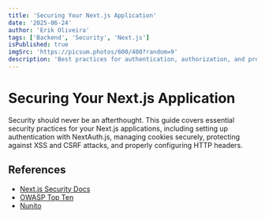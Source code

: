 ```yaml
---
title: 'Securing Your Next.js Application'
date: '2025-06-24'
author: 'Erik Oliveira'
tags: ['Backend', 'Security', 'Next.js']
isPublished: true
imgSrc: 'https://picsum.photos/600/400?random=9'
description: 'Best practices for authentication, authorization, and protecting against common web vulnerabilities in Next.js.'
---
```


# Securing Your Next.js Application

Security should never be an afterthought. This guide covers essential security practices for your Next.js applications, including setting up authentication with NextAuth.js, managing cookies securely, protecting against XSS and CSRF attacks, and properly configuring HTTP headers.

## References

- [Next.js Security Docs](https://nextjs.org/docs/deployment/security)
- [OWASP Top Ten](https://owasp.org/www-project-top-ten/)
- [Nunito](https://fonts.google.com/specimen/Nunito)
